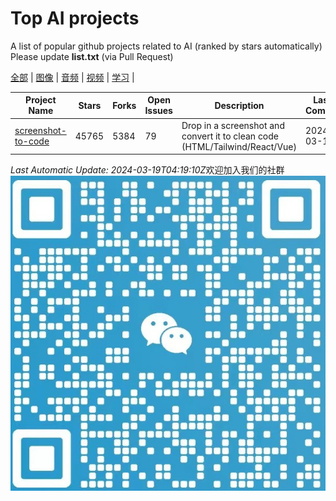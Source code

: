 # Top AI projects
A list of popular github projects related to AI (ranked by stars automatically)
Please update **list.txt** (via Pull Request)

<a href="./README.md">全部</a> |   <a href="./READMEpicture.md">图像</a> |   <a href="./READMEaudio.md">音频</a> | <a href="./READMEvideo.md">视频</a> | <a href="./READMElearn.md">学习</a> | 

| Project Name | Stars | Forks | Open Issues | Description | Last Commit |
| ------------ | ----- | ----- | ----------- | ----------- | ----------- |
| [screenshot-to-code](https://github.com/abi/screenshot-to-code) | 45765 | 5384 | 79 | Drop in a screenshot and convert it to clean code (HTML/Tailwind/React/Vue) | 2024-03-15 |

*Last Automatic Update: 2024-03-19T04:19:10Z*欢迎加入我们的社群 ![](https://raw.githubusercontent.com/mouuii/picture/master/weichat.jpg) 